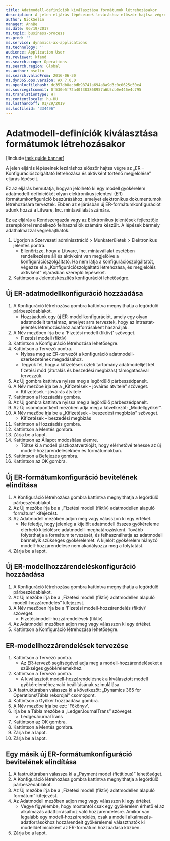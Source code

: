 ```yaml
---
title: Adatmodell-definíciók kiválasztása formátumok létrehozásakor
description: A jelen eljárás lépéseinek lezáráshoz először hajtsa végre az „ER – Konfigurációszolgáltató létrehozása és aktívként történő megjelölése” eljárás lépéseit.
author: NickSelin
manager: AnnBe
ms.date: 06/19/2017
ms.topic: business-process
ms.prod: ''
ms.service: dynamics-ax-applications
ms.technology: ''
audience: Application User
ms.reviewer: kfend
ms.search.scope: Operations
ms.search.region: Global
ms.author: nselin
ms.search.validFrom: 2016-06-30
ms.dyn365.ops.version: AX 7.0.0
ms.openlocfilehash: dc357db8acbdb98741a694a8a9d3c0c0625c50e4
ms.sourcegitcommit: 0f530e5f72a40f383868957a6b5cb0e446e4c795
ms.translationtype: HT
ms.contentlocale: hu-HU
ms.lasthandoff: 01/29/2019
ms.locfileid: "334496"
---
```

# <a name="select-data-model-definitions-when-you-create-formats"></a>Adatmodell-definíciók kiválasztása formátumok létrehozásakor

[!include [task guide banner](../../includes/task-guide-banner.md)]

A jelen eljárás lépéseinek lezáráshoz először hajtsa végre az „ER – Konfigurációszolgáltató létrehozása és aktívként történő megjelölése” eljárás lépéseit. 

Ez az eljárás bemutatja, hogyan jelölhető ki egy modell gyökérelem adatmodell-definíciókét olyan elektronikus jelentési (ER) formátumkonfiguráció beszúrásához, amelyet elektronikus dokumentumok létrehozására terveztek. Ebben az eljárásban új ER-formátumkonfigurációt adunk hozzá a Litware, Inc. mintavállalat számára. 

Ez az eljárás a Rendszergazda vagy az Elektronikus jelentések fejlesztője szerepkörrel rendelkező felhasználók számára készült. A lépések bármely adathalmazzal végrehajthatók.

1. Ugorjon a Szervezeti adminisztráció > Munkaterületek > Elektronikus jelentés pontra.
    * Ellenőrizze, hogy a Litware, Inc. mintavállalat esetében rendelkezésre áll és aktívként van megjelölve a konfigurációszolgáltató. Ha nem látja a konfigurációszolgáltatót, végezze el a „Konfigurációszolgáltató létrehozása, és megjelölés aktívként” eljárásban szereplő lépéseket.  
2. Kattintson a Jelentéskészítés konfigurációi lehetőségre.

## <a name="add-a-new-er-data-model-configuration"></a>Új ER-adatmodellkonfiguráció hozzáadása
1. A Konfiguráció létrehozása gombra kattintva megnyithatja a legördülő párbeszédablakot.
    * Hozzáadunk egy új ER-modellkonfigurációt, amely egy olyan adatmodellt tartalmaz, amelyet arra terveztek, hogy az Intrastat-jelentés létrehozásához adatforrásaként használják.  
2. A Név mezőben írja be a 'Fizetési modell (fiktív)' szöveget.
    * Fizetési modell (fiktív)  
3. Kattintson a Konfiguráció létrehozása lehetőségre.
4. Kattintson a Tervező pontra.
    * Nyissa meg az ER-tervezőt a konfiguráció adatmodell-szerkezetének megadásához.  
    * Tegyük fel, hogy a kifizetések üzleti tartomány adatmodelljét két fizetési mód (átutalás és beszedési megbízás) támogatásával tervezzük.  
5. Az Új gombra kattintva nyissa meg a legördülő párbeszédpanelt.
6. A Név mezőbe írja be a „Kifizetések – jóváírás átvitele” szöveget.
    * Kifizetések – jóváírás átvitele  
7. Kattintson a Hozzáadás gombra.
8. Az Új gombra kattintva nyissa meg a legördülő párbeszédpanelt.
9. Az Új csomópontként mezőben adja meg a következőt: „Modellgyökér”.
10. A Név mezőbe írja be a „Kifizetések – beszedési megbízás” szöveget.
    * Kifizetések – beszedési megbízás  
11. Kattintson a Hozzáadás gombra.
12. Kattintson a Mentés gombra.
13. Zárja be a lapot.
14. Kattintson az Állapot módosítása elemre.
    * Töltse ki a modell piszkozatverzióját, hogy elérhetővé tehesse az új modell-hozzárendelésekben és formátumokban.  
15. Kattintson a Befejezés gombra.
16. Kattintson az OK gombra.

## <a name="start-to-enter-a-new-er-format-configuration"></a>Új ER-formátumkonfiguráció bevitelének elindítása
1. A Konfiguráció létrehozása gombra kattintva megnyithatja a legördülő párbeszédablakot.
2. Az Új mezőbe írja be a „Fizetési modell (fiktív) adatmodellen alapuló formátum” kifejezést.
3. Az Adatmodell mezőben adjon meg vagy válasszon ki egy értéket.
    * Ne feledje, hogy jelenleg a kijelölt adatmodell összes gyökéreleme elérhető kijelölésre adatmodell-meghatározásként. Tovább folytathatja a formátum tervezését, és felhasználhatja az adatmodell bármelyik szükséges gyökérelemét. A kijelölt gyökérelem hiányzó modell-hozzárendelése nem akadályozza meg a folytatást.  
4. Zárja be a lapot.

## <a name="add-a-new-er-model-mapping-configuration"></a>Új ER-modellhozzárendeléskonfiguráció hozzáadása
1. A Konfiguráció létrehozása gombra kattintva megnyithatja a legördülő párbeszédablakot.
2. Az Új mezőbe írja be a „Fizetési modell (fiktív) adatmodellen alapuló modell-hozzárendelés” kifejezést.
3. A Név mezőben írja be a 'Fizetési modell-hozzárendelés (fiktív)' szöveget.
    * Fizetésimodell-hozzárendelések (fiktív)  
4. Az Adatmodell mezőben adjon meg vagy válasszon ki egy értéket.
5. Kattintson a Konfiguráció létrehozása lehetőségre.

## <a name="design-er-model-mappings"></a>ER-modellhozzárendelések tervezése
1. Kattintson a Tervező pontra.
    * Az ER-tervező segítségével adja meg a modell-hozzárendeléseket a szükséges gyökérelemekhez.  
2. Kattintson a Tervező pontra.
    * A kiválasztott modell-hozzárendelésnek a kiválasztott modell gyökéreleméhez való beállításának szimulálása.  
3. A fastruktúrában válassza ki a következőt: „Dynamics 365 for Operations\Tábla rekordjai” csomópont.
4. Kattintson a Gyökér hozzáadása gombra.
5. A Név mezőbe írja be ezt: 'Főkönyv'.
6. Írja be a Tábla mezőbe a „LedgerJournalTrans” szöveget.
    * LedgerJournalTrans  
7. Kattintson az OK gombra.
8. Kattintson a Mentés gombra.
9. Zárja be a lapot.
10. Zárja be a lapot.

## <a name="start-to-enter-another-new-er-format-configuration"></a>Egy másik új ER-formátumkonfiguráció bevitelének elindítása
1. A fastruktúrában válassza ki a „Payment model (fictitious)” lehetőséget.
2. A Konfiguráció létrehozása gombra kattintva megnyithatja a legördülő párbeszédablakot.
3. Az Új mezőbe írja be a „Fizetési modell (fiktív) adatmodellen alapuló formátum” kifejezést.
4. Az Adatmodell mezőben adjon meg vagy válasszon ki egy értéket.
    * Vegye figyelembe, hogy mostantól csak egy gyökérelem érhető el az alkalmazás adatforrásaihoz való hozzárendelésre. Amikor van legalább egy modell-hozzárendelés, csak a modell alkalmazás-adatforrásokhoz hozzárendelt gyökérelemei választhatók ki modelldefinícióként az ER-formátum hozzáadása közben.   
5. Zárja be a lapot.


